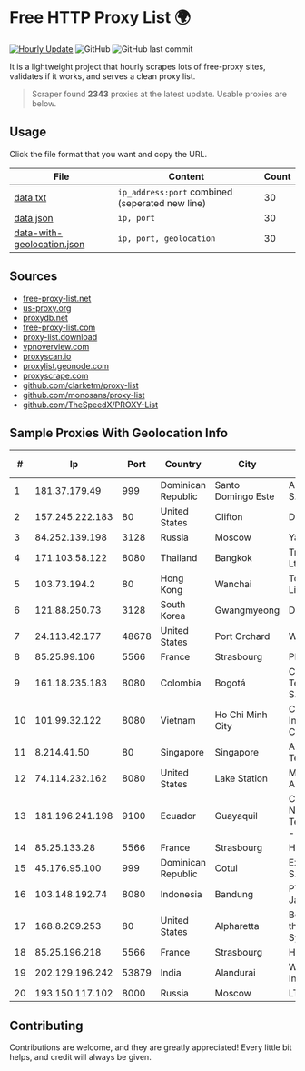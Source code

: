 
# Free HTTP Proxy List 🌍

[![Hourly Update](https://github.com/mertguvencli/http-proxy-list/actions/workflows/main.yml/badge.svg?branch=main)](https://github.com/mertguvencli/http-proxy-list/actions/workflows/main.yml)
![GitHub](https://img.shields.io/github/license/mertguvencli/http-proxy-list)
![GitHub last commit](https://img.shields.io/github/last-commit/mertguvencli/http-proxy-list)

It is a lightweight project that hourly scrapes lots of free-proxy sites, validates if it works, and serves a clean proxy list.


> Scraper found **2343** proxies at the latest update. Usable proxies are below.

## Usage

Click the file format that you want and copy the URL.


|File|Content|Count|
|----|-------|-----|
|[data.txt](https://raw.githubusercontent.com/mertguvencli/http-proxy-list/main/proxy-list/data.txt)|`ip_address:port` combined (seperated new line)|30|
|[data.json](https://raw.githubusercontent.com/mertguvencli/http-proxy-list/main/proxy-list/data.json)|`ip, port`|30|
|[data-with-geolocation.json](https://raw.githubusercontent.com/mertguvencli/http-proxy-list/main/proxy-list/data-with-geolocation.json)|`ip, port, geolocation`|30|

## Sources

* [free-proxy-list.net](https://free-proxy-list.net)
* [us-proxy.org](https://www.us-proxy.org)
* [proxydb.net](http://proxydb.net)
* [free-proxy-list.com](https://free-proxy-list.com/?page=&port=&type%5B%5D=http&type%5B%5D=https&up_time=0&search=Search)
* [proxy-list.download](https://www.proxy-list.download/HTTP)
* [vpnoverview.com](https://vpnoverview.com/privacy/anonymous-browsing/free-proxy-servers)
* [proxyscan.io](https://www.proxyscan.io)
* [proxylist.geonode.com](https://proxylist.geonode.com/api/proxy-list?limit=300&page=1&sort_by=lastChecked&sort_type=desc&protocols=http,https)
* [proxyscrape.com](https://api.proxyscrape.com/v2/?request=displayproxies&protocol=http&timeout=10000&country=all&ssl=all&anonymity=all)
* [github.com/clarketm/proxy-list](https://raw.githubusercontent.com/clarketm/proxy-list/master/proxy-list-raw.txt)
* [github.com/monosans/proxy-list](https://raw.githubusercontent.com/monosans/proxy-list/main/proxies/http.txt)
* [github.com/TheSpeedX/PROXY-List](https://raw.githubusercontent.com/TheSpeedX/PROXY-List/master/http.txt)


## Sample Proxies With Geolocation Info

|#|Ip|Port|Country|City|Internet Service Provider|
|-|--|----|-------|----|-------------------------|
|1|181.37.179.49|999|Dominican Republic|Santo Domingo Este|Altice Dominicana S.A.|
|2|157.245.222.183|80|United States|Clifton|DigitalOcean, LLC|
|3|84.252.139.198|3128|Russia|Moscow|Yandex.Cloud LLC|
|4|171.103.58.122|8080|Thailand|Bangkok|True Internet Co., Ltd.|
|5|103.73.194.2|80|Hong Kong|Wanchai|TouchPal HK Co., Limited|
|6|121.88.250.73|3128|South Korea|Gwangmyeong|DLIVE|
|7|24.113.42.177|48678|United States|Port Orchard|Wave Broadband|
|8|85.25.99.106|5566|France|Strasbourg|PLUSSERVER|
|9|161.18.235.183|8080|Colombia|Bogotá|Colombia Telecomunicaciones S.a. ESP|
|10|101.99.32.122|8080|Vietnam|Ho Chi Minh City|CMC Telecom Infrastructure Company|
|11|8.214.41.50|80|Singapore|Singapore|Alibaba (US) Technology Co., Ltd.|
|12|74.114.232.162|8080|United States|Lake Station|Midwest Telecom of America, Inc|
|13|181.196.241.198|9100|Ecuador|Guayaquil|Corporacion Nacional De Telecomunicaciones - CNT EP|
|14|85.25.133.28|5566|France|Strasbourg|Host Europe GmbH|
|15|45.176.95.100|999|Dominican Republic|Cotui|Exito Vision Cable S.A.S|
|16|103.148.192.74|8080|Indonesia|Bandung|PT. Akashia Thuba Jaya|
|17|168.8.209.253|80|United States|Alpharetta|Board of Regents of the University System of Georgia|
|18|85.25.196.218|5566|France|Strasbourg|Host Europe GmbH|
|19|202.129.196.242|53879|India|Alandurai|Wireline Solution India Pvt Ltd.|
|20|193.150.117.102|8000|Russia|Moscow|LTD "ARENTEL"|



## Contributing

Contributions are welcome, and they are greatly appreciated! Every
little bit helps, and credit will always be given.

